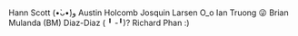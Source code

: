 Hann Scott (•̀ᴗ•́)و
Austin Holcomb
Josquin Larsen O_o
Ian Truong 😜
Brian Mulanda (BM)
Diaz-Diaz ( ╹ -╹)?
Richard Phan :)
